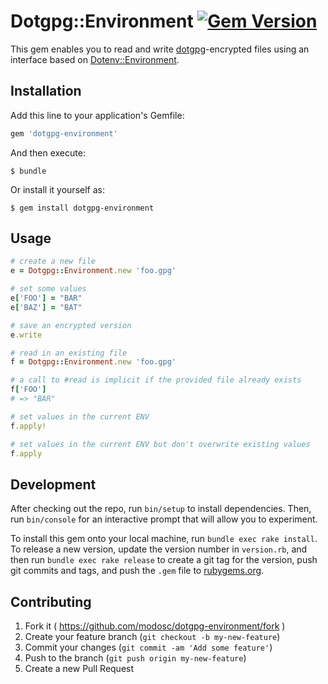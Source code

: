 # Dotgpg::Environment [![Gem Version](https://badge.fury.io/rb/dotgpg-environment.svg)](https://badge.fury.io/rb/dotgpg-environment)

This gem enables you to read and write [dotgpg](https://github.com/ConradIrwin/dotgpg)-encrypted files using an interface based on [Dotenv::Environment](https://github.com/bkeepers/dotenv/blob/master/lib/dotenv/environment.rb).

## Installation

Add this line to your application's Gemfile:

```ruby
gem 'dotgpg-environment'
```

And then execute:

    $ bundle

Or install it yourself as:

    $ gem install dotgpg-environment

## Usage

```ruby
# create a new file
e = Dotgpg::Environment.new 'foo.gpg'

# set some values
e['FOO'] = "BAR"
e['BAZ'] = "BAT"

# save an encrypted version
e.write

# read in an existing file
f = Dotgpg::Environment.new 'foo.gpg'

# a call to #read is implicit if the provided file already exists
f['FOO']
# => "BAR"

# set values in the current ENV
f.apply!

# set values in the current ENV but don't overwrite existing values
f.apply
```

## Development

After checking out the repo, run `bin/setup` to install dependencies. Then, run `bin/console` for an interactive prompt that will allow you to experiment.

To install this gem onto your local machine, run `bundle exec rake install`. To release a new version, update the version number in `version.rb`, and then run `bundle exec rake release` to create a git tag for the version, push git commits and tags, and push the `.gem` file to [rubygems.org](https://rubygems.org).

## Contributing

1. Fork it ( https://github.com/modosc/dotgpg-environment/fork )
2. Create your feature branch (`git checkout -b my-new-feature`)
3. Commit your changes (`git commit -am 'Add some feature'`)
4. Push to the branch (`git push origin my-new-feature`)
5. Create a new Pull Request
